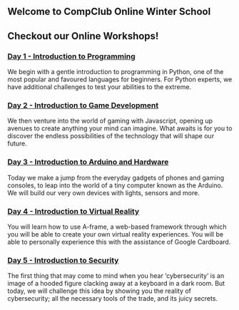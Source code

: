 ## Welcome to CompClub Online Winter School



## Checkout our Online Workshops!
### [Day 1 - Introduction to Programming](./Intro/main.md)
We begin with a gentle introduction to programming in Python, one of the most popular and favoured languages for beginners. For Python experts, we have additional challenges to test your abilities to the extreme.

### [Day 2 - Introduction to Game Development](./gameDev)
We then venture into the world of gaming with Javascript, opening up avenues to create anything your mind can imagine. What awaits is for you to discover the endless possibilities of the technology that will shape our future.

### [Day 3 - Introduction to Arduino and Hardware](./arduino.md)
Today we make a jump from the everyday gadgets of phones and gaming consoles, to leap into the world of a tiny computer known as the Arduino. We will build our very own devices with lights, sensors and more.

### [Day 4 - Introduction to Virtual Reality](./vr)
You will learn how to use A-frame, a web-based framework through which you will be able to create your own virtual reality experiences. You will be able to personally experience this with the assistance of Google Cardboard.

### [Day 5 - Introduction to Security](./security.md)
The first thing that may come to mind when you hear ‘cybersecurity’ is an image of a hooded figure clacking away at a keyboard in a dark room. But today, we will challenge this idea by showing you the reality of cybersecurity; all the necessary tools of the trade, and its juicy secrets.

<!--- ### [Feedback Survey](https://forms.gle/GsX7oWY8UijfaN4NA)
We want to hear from you! -->
